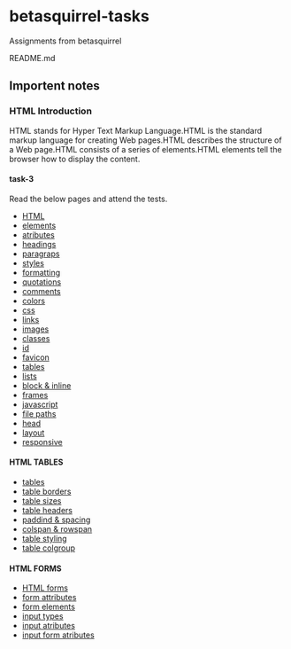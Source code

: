 # betasquirrel-tasks

Assignments from betasquirrel

README.md

## Importent notes

### HTML Introduction

HTML stands for Hyper Text Markup Language.HTML is the standard markup language for creating Web pages.HTML describes the structure of a Web page.HTML consists of a series of elements.HTML elements tell the browser how to display the content.

#### task-3

Read the below pages and attend the tests.

- [HTML](https://www.w3schools.com/html/html_intro.asp)
- [elements](https://www.w3schools.com/html/html_elements.asp)
- [atributes](https://www.w3schools.com/html/html_attributes.asp)
- [headings](https://www.w3schools.com/html/html_headings.asp)
- [paragraps](https://www.w3schools.com/html/html_paragraphs.asp)
- [styles](https://www.w3schools.com/html/html_styles.asp)
- [formatting](https://www.w3schools.com/html/html_formatting.asp)
- [quotations](https://www.w3schools.com/html/html_quotation_elements.asp)
- [comments](https://www.w3schools.com/html/html_comments.asp)
- [colors](https://www.w3schools.com/html/html_colors.asp)
- [css](https://www.w3schools.com/html/html_css.asp)
- [links](https://www.w3schools.com/html/html_links.asp)
- [images](https://www.w3schools.com/html/html_images.asp)
- [classes](https://www.w3schools.com/html/html_classes.asp)
- [id](https://www.w3schools.com/html/html_id.asp)
- [favicon](https://www.w3schools.com/html/html_favicon.asp)
- [tables](https://www.w3schools.com/html/html_tables.asp)
- [lists](https://www.w3schools.com/html/html_lists.asp)
- [block & inline](https://www.w3schools.com/html/html_blocks.asp)
- [frames](https://www.w3schools.com/html/html_iframe.asp)
- [javascript](https://www.w3schools.com/html/html_scripts.asp)
- [file paths](https://www.w3schools.com/html/html_filepaths.asp)
- [head](https://www.w3schools.com/html/html_head.asp)
- [layout](https://www.w3schools.com/html/html_layout.asp)
- [responsive](https://www.w3schools.com/html/html_responsive.asp)

#### HTML TABLES

- [tables](https://www.w3schools.com/html/html_tables.asp)
- [table borders](https://www.w3schools.com/html/html_table_borders.asp)
- [table sizes](https://www.w3schools.com/html/html_table_sizes.asp)
- [table headers](https://www.w3schools.com/html/html_table_headers.asp)
- [paddind & spacing](https://www.w3schools.com/html/html_table_padding_spacing.asp)
- [colspan & rowspan](https://www.w3schools.com/html/html_table_colspan_rowspan.asp)
- [table styling](https://www.w3schools.com/html/html_table_styling.asp)
- [table colgroup](https://www.w3schools.com/html/html_table_colgroup.asp)

#### HTML FORMS

- [HTML forms](https://www.w3schools.com/html/html_forms.asp)
- [form attributes](https://www.w3schools.com/html/html_forms_attributes.asp)
- [form elements](https://www.w3schools.com/html/html_form_elements.asp)
- [input types](https://www.w3schools.com/html/html_form_input_types.asp)
- [input atributes](https://www.w3schools.com/html/html_form_attributes.asp)
- [input form atributes](https://www.w3schools.com/html/html_form_attributes_form.asp)
